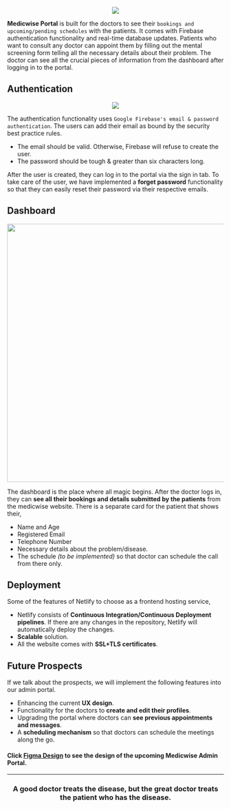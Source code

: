 <p align="center">
  <img src="https://user-images.githubusercontent.com/77505989/198871216-02ccb49f-01a6-4263-b13d-1c84dac34610.png" alt"BANNER" />
</p>

**Medicwise Portal** is built for the doctors to see their `bookings and upcoming/pending schedules` with the patients. It comes with Firebase authentication functionality and real-time database updates. 
Patients who want to consult any doctor can appoint them by filling out the mental screening form telling all the necessary details about their problem.
The doctor can see all the crucial pieces of information from the dashboard after logging in to the portal.

## Authentication
<p align="center">
  <img src="https://user-images.githubusercontent.com/77505989/198871706-0f35174c-874e-4cfa-ba6b-05e34814a466.jpg" alt"AUTH" />
</p>

The authentication functionality uses `Google Firebase's email & password authentication`. The users can add their email as bound by the security best practice rules.
- The email should be valid. Otherwise, Firebase will refuse to create the user.
- The password should be tough & greater than six characters long.

After the user is created, they can log in to the portal via the sign in tab. To take care of the user, we have implemented a **forget password** functionality so that they can easily reset their password via their respective emails.

## Dashboard

<p align="center">
  <img src="https://user-images.githubusercontent.com/77505989/198872788-18fa70b1-43a2-4941-a53f-7e9c042034c0.jpg" height="600" alt"Dashboard" />
</p>

The dashboard is the place where all magic begins. After the doctor logs in, they can **see all their bookings and details submitted by the patients** from the medicwise website.
There is a separate card for the patient that shows their,
- Name and Age
- Registered Email
- Telephone Number
- Necessary details about the problem/disease.
- The schedule *(to be implemented)* so that doctor can schedule the call from there only.

## Deployment

Some of the features of Netlify to choose as a frontend hosting service,
- Netlify consists of **Continuous Integration/Continuous Deployment pipelines**. If there are any changes in the repository, Netlify will automatically deploy the changes.
- **Scalable** solution.
- All the website comes with **SSL+TLS certificates**.

## Future Prospects

If we talk about the prospects, we will implement the following features into our admin portal.
- Enhancing the current **UX design**.
- Functionality for the doctors to **create and edit their profiles**.
- Upgrading the portal where doctors can **see previous appointments and messages**.
- A **scheduling mechanism** so that doctors can schedule the meetings along the go.

#### Click [Figma Design](https://www.figma.com/file/NPmSqNkIJMQVIrAnFkJO1R/Medicwise-Future-Prospectus?type=design&mode=design&t=0YbIdTJ82Upk8Ljw-1) to see the design of the upcoming Medicwise Admin Portal.

<hr />

<h3 align="center">
A good doctor treats the disease, but the great doctor treats the patient who has the disease.
</h3>
